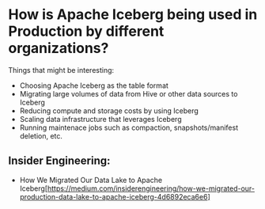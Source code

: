 # How is Apache Iceberg being used in Production by different organizations?

Things that might be interesting:
- Choosing Apache Iceberg as the table format
- Migrating large volumes of data from Hive or other data sources to Iceberg
- Reducing compute and storage costs by using Iceberg
- Scaling data infrastructure that leverages Iceberg
- Running maintenace jobs such as compaction, snapshots/manifest deletion, etc.

## Insider Engineering:
- How We Migrated Our Data Lake to Apache Iceberg[https://medium.com/insiderengineering/how-we-migrated-our-production-data-lake-to-apache-iceberg-4d6892eca6e6]


